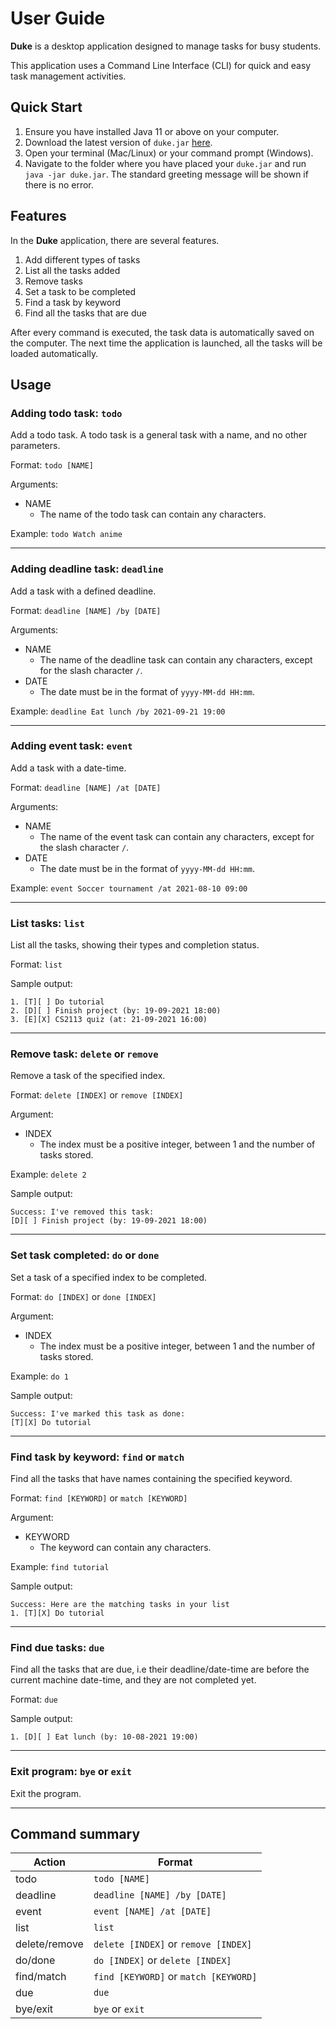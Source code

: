 # User Guide

**Duke** is a desktop application designed to manage tasks for busy students.

This application uses a Command Line Interface (CLI) for quick and easy task management activities.

## Quick Start

1. Ensure you have installed Java 11 or above on your computer.
2. Download the latest version of `duke.jar` [here](https://github.com/Journeyman1998/ip/releases/tag/v0.2).
3. Open your terminal (Mac/Linux) or your command prompt (Windows).
4. Navigate to the folder where you have placed your `duke.jar` and run `java -jar duke.jar`.
   The standard greeting message will be shown if there is no error.
  

## Features 

In the **Duke** application, there are several features.
1. Add different types of tasks
2. List all the tasks added
3. Remove tasks
4. Set a task to be completed
5. Find a task by keyword
6. Find all the tasks that are due

After every command is executed, the task data is automatically saved on the computer. The next time the application is launched, all the tasks will be loaded automatically.

  

## Usage
### Adding todo task: `todo`

Add a todo task. A todo task is a general task with a name, and no other parameters.

Format: `todo [NAME]`

Arguments:
- NAME
    - The name of the todo task can contain any characters.

Example: `todo Watch anime`
  
---

### Adding deadline task: `deadline`

Add a task with a defined deadline.

Format: `deadline [NAME] /by [DATE]`

Arguments:
- NAME
    - The name of the deadline task can contain any characters, except for the slash character `/`.
- DATE
    - The date must be in the format of `yyyy-MM-dd HH:mm`.

Example: `deadline Eat lunch /by 2021-09-21 19:00`
  
---

### Adding event task: `event`

Add a task with a date-time.

Format: `deadline [NAME] /at [DATE]`

Arguments:
- NAME
    - The name of the event task can contain any characters, except for the slash character `/`.
- DATE
    - The date must be in the format of `yyyy-MM-dd HH:mm`.

Example: `event Soccer tournament /at 2021-08-10 09:00`
  
---

### List tasks: `list`

List all the tasks, showing their types and completion status.

Format: `list`

Sample output:
```
1. [T][ ] Do tutorial
2. [D][ ] Finish project (by: 19-09-2021 18:00)
3. [E][X] CS2113 quiz (at: 21-09-2021 16:00) 
```
  
---

### Remove task: `delete` or `remove`

Remove a task of the specified index.

Format: `delete [INDEX]` or `remove [INDEX]`

Argument:
- INDEX
    - The index must be a positive integer, between 1 and the number of tasks stored.

Example: `delete 2`

Sample output:
```
Success: I've removed this task:
[D][ ] Finish project (by: 19-09-2021 18:00)
```
  
---

### Set task completed: `do` or `done`

Set a task of a specified index to be completed.

Format: `do [INDEX]` or `done [INDEX]`

Argument:
- INDEX
    - The index must be a positive integer, between 1 and the number of tasks stored.

Example: `do 1`

Sample output:
```
Success: I've marked this task as done:
[T][X] Do tutorial
```
  
---

### Find task by keyword: `find` or `match`

Find all the tasks that have names containing the specified keyword.

Format: `find [KEYWORD]` or `match [KEYWORD]`

Argument:
- KEYWORD
    - The keyword can contain any characters.

Example: `find tutorial`

Sample output:
```
Success: Here are the matching tasks in your list
1. [T][X] Do tutorial
```
  
---

### Find due tasks: `due`

Find all the tasks that are due, i.e their deadline/date-time are before the current machine date-time, and they are not completed yet.

Format: `due`

Sample output:
```
1. [D][ ] Eat lunch (by: 10-08-2021 19:00)
```
  
---

### Exit program: `bye` or `exit`

Exit the program.
  
---

## Command summary

|Action|Format|
|------|----------------|
|todo|`todo [NAME]`|
|deadline|`deadline [NAME] /by [DATE]` |
|event|`event [NAME] /at [DATE]`|
|list|`list`|
|delete/remove|`delete [INDEX]` or `remove [INDEX]`|
|do/done|`do [INDEX]` or `delete [INDEX]`|
|find/match|`find [KEYWORD]` or `match [KEYWORD]`|
|due|`due`|
|bye/exit|`bye` or `exit`|
